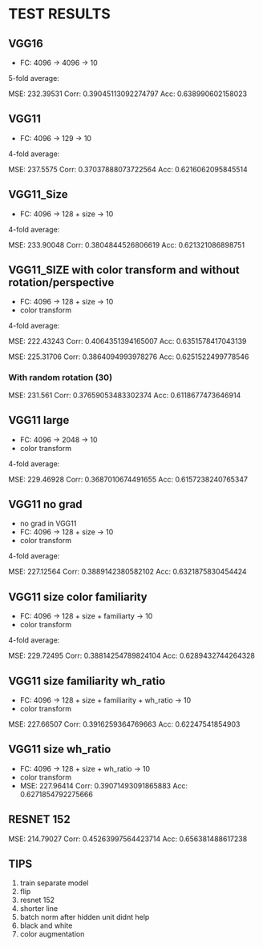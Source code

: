 # TEST RESULTS

## VGG16

* FC: 4096 -> 4096 -> 10

5-fold average:

MSE:  232.39531 Corr:  0.39045113092274797 Acc:  0.638990602158023


## VGG11

* FC: 4096 -> 129 -> 10

4-fold average:

MSE:  237.5575 Corr:  0.37037888073722564 Acc:  0.6216062095845514

## VGG11_Size

* FC: 4096 -> 128 + size -> 10

4-fold average:

MSE:  233.90048 Corr:  0.3804844526806619 Acc:  0.621321086898751

## VGG11_SIZE with color transform and without rotation/perspective

* FC: 4096 -> 128 + size -> 10
* color transform

4-fold average:

MSE:  222.43243 Corr:  0.4064351394165007 Acc:  0.6351578417043139

MSE:  225.31706 Corr:  0.3864094993978276 Acc:  0.6251522499778546

### With random rotation (30)

MSE:  231.561 Corr:  0.37659053483302374 Acc:  0.6118677473646914

## VGG11 large

* FC: 4096 -> 2048 -> 10
* color transform

4-fold average:

MSE:  229.46928 Corr:  0.3687010674491655 Acc:  0.6157238240765347

## VGG11 no grad

* no grad in VGG11
* FC: 4096 -> 128 + size -> 10
* color transform

4-fold average:

MSE:  227.12564 Corr:  0.3889142380582102 Acc:  0.6321875830454424

## VGG11 size color familiarity

* FC: 4096 -> 128 + size + familiarty -> 10
* color transform

4-fold average:

MSE:  229.72495 Corr:  0.38814254789824104 Acc:  0.6289432744264328

## VGG11 size familiarity wh_ratio

* FC: 4096 -> 128 + size + familiarity + wh_ratio -> 10
* color transform

MSE: 227.66507 Corr: 0.3916259364769663 Acc: 0.62247541854903

## VGG11 size wh_ratio

* FC: 4096 -> 128 + size + wh_ratio -> 10
* color transform
* MSE:  227.96414 Corr:  0.39071493091865883 Acc:  0.6271854792275666


## RESNET 152

MSE:  214.79027 Corr:  0.45263997564423714 Acc:  0.656381488617238

## TIPS

1. train separate model
2. flip
3. resnet 152
4. shorter line
5. batch norm after hidden unit didnt help
6. black and white
7. color augmentation